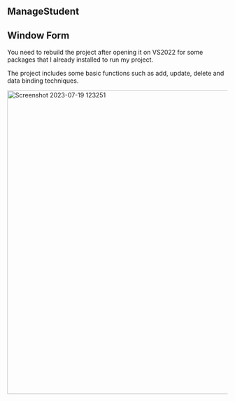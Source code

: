 ## ManageStudent

## Window Form

You need to rebuild the project after opening it on VS2022 for some packages that I already installed to run my project.

The project includes some basic functions such as add, update, delete and data binding techniques.

<img width="693" alt="Screenshot 2023-07-19 123251" src="https://github.com/baosetsuna123/ManageStudent/assets/135978806/7141384f-711a-4580-b80e-8355b3b824b7">

